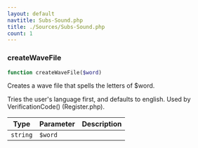 ```yaml
---
layout: default
navtitle: Subs-Sound.php
title: ./Sources/Subs-Sound.php
count: 1
---
```


### createWaveFile

```php
function createWaveFile($word)
```
Creates a wave file that spells the letters of $word.

Tries the user's language first, and defaults to english.
Used by VerificationCode() (Register.php).

Type|Parameter|Description
---|---|---
`string`|`$word`|

